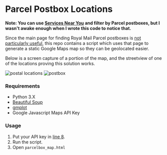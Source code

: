 # Parcel Postbox Locations

**Note: You can use [Services Near You](https://www.royalmail.com/services-near-you) and filter by Parcel postboxes, but I wasn't awake enough when I wrote this code to notice that.**

Since the main page for finding Royal Mail Parcel postboxes is [not particularly useful](https://www.royalmail.com/d8/parcel-post-boxes), this repo contains a script which uses that page to generate a static Google Maps map so they can be geolocated easier. 

Below is a screen capture of a portion of the map, and the streetview of one of the locations proving this solution works.

![postal locations](https://user-images.githubusercontent.com/3343469/145773932-1a85e3f6-2a3f-4427-93c2-672f21ec2926.PNG)
![postbox](https://user-images.githubusercontent.com/3343469/145773942-c560f13e-8626-4233-913a-88011251d5ba.PNG)

### Requirements 

- Python 3.X
- [Beautiful Soup](https://beautiful-soup-4.readthedocs.io/en/latest/) 
- [gmplot](https://github.com/gmplot/gmplot)
- Google Javascript Maps API Key

### Usage 

1. Put your API key in [line 8](https://github.com/stuart-bradley/parcel-postbox-locations/blob/main/all_parcelbox_locations.py#L8).
2. Run the script. 
3. Open `parcelbox_map.html`
